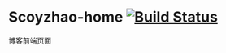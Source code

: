 # Scoyzhao-home [![Build Status](https://travis-ci.org/scoyzhao/scoyzhao-home.svg?branch=master)](https://travis-ci.org/scoyzhao/scoyzhao-home)

博客前端页面
